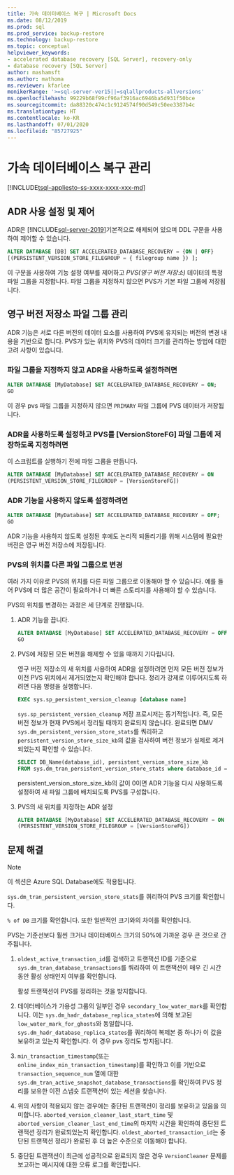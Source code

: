 ```yaml
---
title: 가속 데이터베이스 복구 | Microsoft Docs
ms.date: 08/12/2019
ms.prod: sql
ms.prod_service: backup-restore
ms.technology: backup-restore
ms.topic: conceptual
helpviewer_keywords:
- accelerated database recovery [SQL Server], recovery-only
- database recovery [SQL Server]
author: mashamsft
ms.author: mathoma
ms.reviewer: kfarlee
monikerRange: '>=sql-server-ver15||=sqlallproducts-allversions'
ms.openlocfilehash: 99229b68f99cf96af3916ac6946ba5d931f50bce
ms.sourcegitcommit: da88320c474c1c9124574f90d549c50ee3387b4c
ms.translationtype: HT
ms.contentlocale: ko-KR
ms.lasthandoff: 07/01/2020
ms.locfileid: "85727925"
---
```

# <a name="manage-accelerated-database-recovery"></a>가속 데이터베이스 복구 관리

[!INCLUDE[tsql-appliesto-ss-xxxx-xxxx-xxx-md](../includes/applies-to-version/sqlserver.md)]

## <a name="enabling-and-controlling-adr"></a>ADR 사용 설정 및 제어

ADR은 [!INCLUDE[sql-server-2019](../includes/sssqlv15-md.md)]기본적으로 해제되어 있으며 DDL 구문을 사용하여 제어할 수 있습니다.
```sql
ALTER DATABASE [DB] SET ACCELERATED_DATABASE_RECOVERY = {ON | OFF}
[(PERSISTENT_VERSION_STORE_FILEGROUP = { filegroup name }) ];

```

이 구문을 사용하여 기능 설정 여부를 제어하고 *PVS(영구 버전 저장소)* 데이터의 특정 파일 그룹을 지정합니다. 파일 그룹을 지정하지 않으면 PVS가 기본 파일 그룹에 저장됩니다.

## <a name="managing-the-persistent-version-store-filegroup"></a>영구 버전 저장소 파일 그룹 관리
ADR 기능은 서로 다른 버전의 데이터 요소를 사용하여 PVS에 유지되는 버전의 변경 내용을 기반으로 합니다.
PVS가 있는 위치와 PVS의 데이터 크기를 관리하는 방법에 대한 고려 사항이 있습니다.

### <a name="to-enable-adr-without-specifying-a-filegroup"></a>파일 그룹을 지정하지 않고 ADR을 사용하도록 설정하려면

```sql
ALTER DATABASE [MyDatabase] SET ACCELERATED_DATABASE_RECOVERY = ON;
GO
```

이 경우 pvs 파일 그룹을 지정하지 않으면 `PRIMARY` 파일 그룹에 PVS 데이터가 저장됩니다.

### <a name="to-enable-adr-and-specify-that-the-pvs-should-be-stored-in-the-versionstorefg-filegroup"></a>ADR을 사용하도록 설정하고 PVS를 [VersionStoreFG] 파일 그룹에 저장하도록 지정하려면

이 스크립트를 실행하기 전에 파일 그룹을 만듭니다.

```sql
ALTER DATABASE [MyDatabase] SET ACCELERATED_DATABASE_RECOVERY = ON
(PERSISTENT_VERSION_STORE_FILEGROUP = [VersionStoreFG])
```

### <a name="to-disable-the-adr-feature"></a>ADR 기능을 사용하지 않도록 설정하려면

```sql
ALTER DATABASE [MyDatabase] SET ACCELERATED_DATABASE_RECOVERY = OFF;
GO
```

ADR 기능을 사용하지 않도록 설정된 후에도 논리적 되돌리기를 위해 시스템에 필요한 버전은 영구 버전 저장소에 저장됩니다.

### <a name="change-the-location-of-the-pvs-to-a-different-filegroup"></a>PVS의 위치를 다른 파일 그룹으로 변경

여러 가지 이유로 PVS의 위치를 다른 파일 그룹으로 이동해야 할 수 있습니다. 예를 들어 PVS에 더 많은 공간이 필요하거나 더 빠른 스토리지를 사용해야 할 수 있습니다.

PVS의 위치를 변경하는 과정은 세 단계로 진행됩니다.

1. ADR 기능을 끕니다.

   ```sql
   ALTER DATABASE [MyDatabase] SET ACCELERATED_DATABASE_RECOVERY = OFF;
   GO
   ```

2. PVS에 저장된 모든 버전을 해제할 수 있을 때까지 기다립니다.

   영구 버전 저장소의 새 위치를 사용하여 ADR을 설정하려면 먼저 모든 버전 정보가 이전 PVS 위치에서 제거되었는지 확인해야 합니다. 정리가 강제로 이루어지도록 하려면 다음 명령을 실행합니다.

   ```sql
   EXEC sys.sp_persistent_version_cleanup [database name]
   ```

   `sys.sp_persistent_version_cleanup` 저장 프로시저는 동기적입니다. 즉, 모든 버전 정보가 현재 PVS에서 정리될 때까지 완료되지 않습니다.  완료되면 DMV `sys.dm_persistent_version_store_stats`를 쿼리하고 `persistent_version_store_size_kb`의 값을 검사하여 버전 정보가 실제로 제거되었는지 확인할 수 있습니다.

   ```sql
   SELECT DB_Name(database_id), persistent_version_store_size_kb 
   FROM sys.dm_tran_persistent_version_store_stats where database_id = [MyDatabaseID]
   ```

   persistent_version_store_size_kb의 값이 0이면 ADR 기능을 다시 사용하도록 설정하여 새 파일 그룹에 배치되도록 PVS를 구성합니다.

1. PVS의 새 위치를 지정하는 ADR 설정

   ```sql
   ALTER DATABASE [MyDatabase] SET ACCELERATED_DATABASE_RECOVERY = ON
   (PERSISTENT_VERSION_STORE_FILEGROUP = [VersionStoreFG])
   ```

## <a name="troubleshooting"></a>문제 해결

> [!NOTE]
> 이 섹션은 Azure SQL Database에도 적용됩니다.

`sys.dm_tran_persistent_version_store_stats`를 쿼리하여 PVS 크기를 확인합니다.

`% of DB` 크기를 확인합니다. 또한 일반적인 크기와의 차이를 확인합니다.

PVS는 기준선보다 훨씬 크거나 데이터베이스 크기의 50%에 가까운 경우 큰 것으로 간주됩니다. 

1. `oldest_active_transaction_id`를 검색하고 트랜잭션 ID를 기준으로 `sys.dm_tran_database_transactions`를 쿼리하여 이 트랜잭션이 매우 긴 시간 동안 활성 상태인지 여부를 확인합니다.

   활성 트랜잭션이 PVS를 정리하는 것을 방지합니다.

1. 데이터베이스가 가용성 그룹의 일부인 경우 `secondary_low_water_mark`를 확인합니다. 이는 `sys.dm_hadr_database_replica_states`에 의해 보고된 `low_water_mark_for_ghosts`와 동일합니다. `sys.dm_hadr_database_replica_states`를 쿼리하여 복제본 중 하나가 이 값을 보유하고 있는지 확인합니다. 이 경우 pvs 정리도 방지됩니다.
1. `min_transaction_timestamp`(또는 `online_index_min_transaction_timestamp`)를 확인하고 이를 기반으로 `transaction_sequence_num` 열에 대한 `sys.dm_tran_active_snapshot_database_transactions`를 확인하여 PVS 정리를 보유한 이전 스냅숏 트랜잭션이 있는 세션을 찾습니다.
1. 위의 사항이 적용되지 않는 경우에는 중단된 트랜잭션이 정리를 보유하고 있음을 의미합니다. `aborted_version_cleaner_last_start_time` 및 `aborted_version_cleaner_last_end_time`의 마지막 시간을 확인하여 중단된 트랜잭션 정리가 완료되었는지 확인합니다. `oldest_aborted_transaction_id`는 중단된 트랜잭션 정리가 완료된 후 더 높은 수준으로 이동해야 합니다.
1. 중단된 트랜잭션이 최근에 성공적으로 완료되지 않은 경우 `VersionCleaner` 문제를 보고하는 메시지에 대한 오류 로그를 확인합니다.
